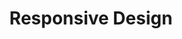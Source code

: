 ---
layout: default
title: Responsive Design
slides:

  - class: title-slide

    content: |

      # Responsive Design

      _Mobile-first design and responsive layouts_


  - content: |

      ## Responsive Design View

      Use the developer tools to test how your
      site looks on different device sizes.

  - content: |

      ## Use percentages for widths

      This lets you maximise screen use on mobile.

      ```css
      .container {
        width: 100%;
      }
      ```

  - content: |

      ## Use a max width to limit size

      Combining a pixel `max-width` and a percentage `width`
      gives you full-width on mobile and limited width on desktop.

      ```css
      .container {
        width: 100%;
        max-width: 800px;
      }
      ```

  - content: |

      ## Use view-relative sizing for heights

      This helps you size things so that they fit
      vertically on a small screen.

      ```css
      .header {
        height: 60vh;
      }
      ```

      {:.checkpoint}
      Resize your browser height to see the header change.

  - content: |

      ## Responsive text sizing

      To go along with responsive layouts, you may also
      find a need for responsive font size.

      ```css
      .title {
        font-size: 30vh;
      }
      ```


  - content: |

      ## Use FlexBox for any kind of column layout

      If you know what a `float` is, then FlexBox is
      kind of like that, but better.

      If you don't know what a float is, don't panic!


  - content: |

      ## FlexBox for sidebars

      ```html
      <div class="container">

        <div class="sidebar"></div>

        <div class="content"></div>

      </div>
      ```

      ```css
      .container {
        display: flex;
      }

      .sidebar {
        width: 200px;
        flex: 0;
      }

      .content {
        flex: 1;
      }
      ```


  - content: |

      ## FlexBox for navigation bars

      ```html
      <nav class="main-menu">
        <a href="#">Home</a>
        <a href="#">Gallery</a>
        <a href="#">Contact</a>
      </nav>
      ```

      ```css
      .main-menu {
        display: flex;
      }

      .main-menu a {
        width: 200px;
      }
      ```


  - content: |

      ## FlexBox for content panels

      ```html
      <div class="panels">
        <div class="panel">
          <img src="#">
          <span>Title One</span>
        </div>
        <div class="panel">
          <img src="#">
          <span>Title Two</span>
        </div>
        <div class="panel">
          <img src="#">
          <span>Title Three</span>
        </div>
      </div>
      ```

      ```css
      .panels {
        display: flex;
      }
      ```

  - content: |

      ## What we learned

      - Percentage widths
      - View-relative heights
      - View-relative font sizes
      - FlexBox layouts



  ##########


---